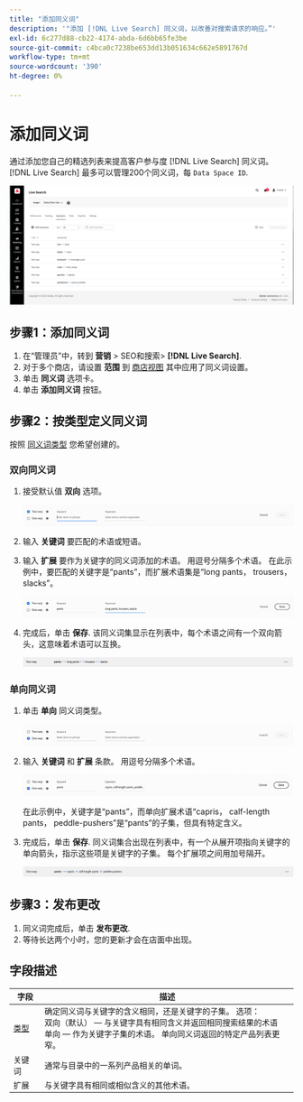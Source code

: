 ```yaml
---
title: "添加同义词"
description: '"添加 [!DNL Live Search] 同义词，以改善对搜索请求的响应。”'
exl-id: 6c277d88-cb22-4174-abda-6d6bb65fe3be
source-git-commit: c4bca0c7238be653dd13b051634c662e5891767d
workflow-type: tm+mt
source-wordcount: '390'
ht-degree: 0%

---
```


# 添加同义词

通过添加您自己的精选列表来提高客户参与度 [!DNL Live Search] 同义词。 [!DNL Live Search] 最多可以管理200个同义词，每 `Data Space ID`.

![[!DNL Live Search] 同义词](assets/synonym-workspace.png)

## 步骤1：添加同义词

1. 在“管理员”中，转到 **营销** > SEO和搜索> **[!DNL Live Search]**.
1. 对于多个商店，请设置 **范围** 到 [商店视图](https://experienceleague.adobe.com/docs/commerce-admin/start/setup/websites-stores-views.html#scope-settings) 其中应用了同义词设置。
1. 单击 **同义词** 选项卡。
1. 单击 **添加同义词** 按钮。

## 步骤2：按类型定义同义词

按照 [同义词类型](synonyms-type.md) 您希望创建的。

### 双向同义词

1. 接受默认值 **双向** 选项。

   ![添加双向同义词](assets/synonym-add-two-way.png)


1. 输入 **关键词** 要匹配的术语或短语。
1. 输入 **扩展** 要作为关键字的同义词添加的术语。 用逗号分隔多个术语。
在此示例中，要匹配的关键字是“pants”，而扩展术语集是“long pants， trousers， slacks”。

   ![双向同义词示例](assets/synonym-add-two-way-example.png)

1. 完成后，单击 **保存**.
该同义词集显示在列表中，每个术语之间有一个双向箭头，这意味着术语可以互换。

   ![双向同义词](assets/synonym-two-way.png)

### 单向同义词

1. 单击 **单向** 同义词类型。

   ![添加单向同义词](assets/synonym-add-one-way.png)

1. 输入 **关键词** 和 **扩展** 条款。 用逗号分隔多个术语。

   ![单向同义词示例](assets/synonym-add-one-way-example.png)

   在此示例中，关键字是“pants”，而单向扩展术语“capris， calf-length pants， peddle-pushers”是“pants”的子集，但具有特定含义。

1. 完成后，单击 **保存**.
同义词集合出现在列表中，有一个从展开项指向关键字的单向箭头，指示这些项是关键字的子集。 每个扩展项之间用加号隔开。

   ![单向同义词](assets/synonym-one-way.png)

## 步骤3：发布更改

1. 同义词完成后，单击 **发布更改**.
1. 等待长达两个小时，您的更新才会在店面中出现。

## 字段描述

| 字段 | 描述 |
|--- |--- |
| [类型](synonyms.md) | 确定同义词与关键字的含义相同，还是关键字的子集。 选项：<br />双向（默认） — 与关键字具有相同含义并返回相同搜索结果的术语<br />单向 — 作为关键字子集的术语。 单向同义词返回的特定产品列表更窄。 |
| 关键词 | 通常与目录中的一系列产品相关的单词。 |
| 扩展 | 与关键字具有相同或相似含义的其他术语。 |
